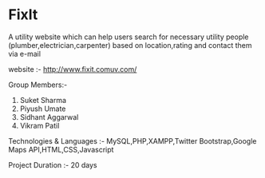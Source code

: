 FixIt
=====

A utility website which can help users search for necessary utility people (plumber,electrician,carpenter) based on location,rating and contact them via e-mail

website :- http://www.fixit.comuv.com/

Group Members:-
1. Suket Sharma
2. Piyush Umate
3. Sidhant Aggarwal
4. Vikram Patil


Technologies & Languages :-
MySQL,PHP,XAMPP,Twitter Bootstrap,Google Maps API,HTML,CSS,Javascript

Project Duration :-
20 days

